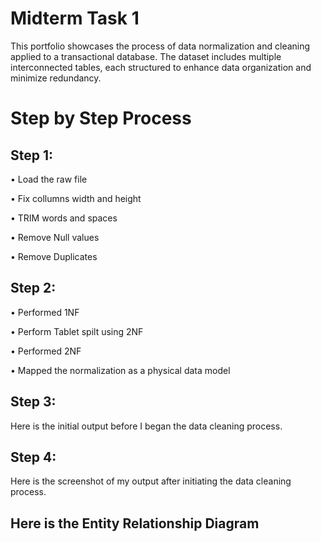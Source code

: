 # Midterm Task 1
This portfolio showcases the process of data normalization and cleaning applied to a transactional database. The dataset includes multiple interconnected tables, each structured to enhance data organization and minimize redundancy.

# Step by Step Process

## Step 1:

• Load the raw file

• Fix collumns width and height

• TRIM words and spaces

• Remove Null values

• Remove Duplicates

## Step 2:

• Performed 1NF

• Perform Tablet spilt using 2NF

• Performed 2NF

• Mapped the normalization as a physical data model

## Step 3:
Here is the initial output before I began the data cleaning process.

## Step 4: 
Here is the screenshot of my output after initiating the data cleaning process.

## Here is the Entity Relationship Diagram 
